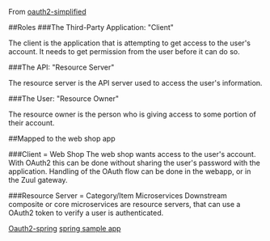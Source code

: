 From [oauth2-simplified](https://aaronparecki.com/2012/07/29/2/oauth2-simplified)

##Roles
###The Third-Party Application: "Client"

The client is the application that is attempting to get access to the user's account. It needs to get permission from the user before it can do so.

###The API: "Resource Server"

The resource server is the API server used to access the user's information.

###The User: "Resource Owner"

The resource owner is the person who is giving access to some portion of their account.

##Mapped to the web shop app

###Client = Web Shop
The web shop wants access to the user's account.
With OAuth2 this can be done without sharing the user's password with the application.
Handling of the OAuth flow can be done in the webapp, or in the Zuul gateway.

###Resource Server = Category/Item Microservices
Downstream composite or core microservices are resource servers,
that can use a OAuth2 token to verify a user is authenticated.


[Oauth2-spring](https://spring.io/guides/tutorials/spring-boot-oauth2/#_social_login_custom_error)
[spring sample app](https://github.com/spring-projects/spring-security-oauth/tree/master/samples/oauth2)